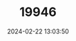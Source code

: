 ---
title: "19946"
category: "Scardinius erythrophthalmus"
draft: false
date: 2024-02-22 13:03:50
languages:
  Greek, Modern (1453-): ["Κοκκινοφτέρα"]
  English: ["Eurasian Rudd"]
---